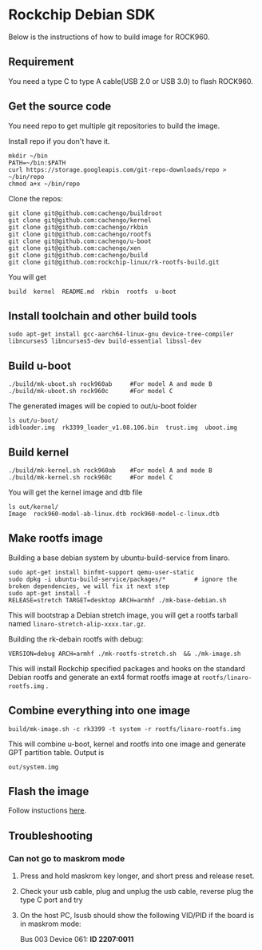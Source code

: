 # Rockchip Debian SDK
    
Below is the instructions of how to build image for ROCK960.

## Requirement

You need a type C to type A cable(USB 2.0 or USB 3.0) to flash ROCK960.

## Get the source code

You need repo to get multiple git repositories to build the image.

Install repo if you don't have it.

    mkdir ~/bin
    PATH=~/bin:$PATH
    curl https://storage.googleapis.com/git-repo-downloads/repo > ~/bin/repo
    chmod a+x ~/bin/repo

Clone the repos:

    git clone git@github.com:cachengo/buildroot
    git clone git@github.com:cachengo/kernel
    git clone git@github.com:cachengo/rkbin
    git clone git@github.com:cachengo/rootfs
    git clone git@github.com:cachengo/u-boot
    git clone git@github.com:cachengo/xen
    git clone git@github.com:cachengo/build
    git clone git@github.com:rockchip-linux/rk-rootfs-build.git

You will get 

    build  kernel  README.md  rkbin  rootfs  u-boot

## Install toolchain and other build tools

    sudo apt-get install gcc-aarch64-linux-gnu device-tree-compiler libncurses5 libncurses5-dev build-essential libssl-dev

## Build u-boot

    ./build/mk-uboot.sh rock960ab     #For model A and mode B
    ./build/mk-uboot.sh rock960c      #For model C

The generated images will be copied to out/u-boot folder

    ls out/u-boot/
    idbloader.img  rk3399_loader_v1.08.106.bin  trust.img  uboot.img

## Build kernel

    ./build/mk-kernel.sh rock960ab    #For model A and mode B
    ./build/mk-kernel.sh rock960c     #For model C

You will get the kernel image and dtb file

    ls out/kernel/
    Image  rock960-model-ab-linux.dtb rock960-model-c-linux.dtb

## Make rootfs image

Building a base debian system by ubuntu-build-service from linaro.

    sudo apt-get install binfmt-support qemu-user-static
    sudo dpkg -i ubuntu-build-service/packages/*        # ignore the broken dependencies, we will fix it next step
    sudo apt-get install -f
    RELEASE=stretch TARGET=desktop ARCH=armhf ./mk-base-debian.sh

This will bootstrap a Debian stretch image, you will get a rootfs tarball named `linaro-stretch-alip-xxxx.tar.gz`. 

Building the rk-debain rootfs with debug:

    VERSION=debug ARCH=armhf ./mk-rootfs-stretch.sh  && ./mk-image.sh

This will install Rockchip specified packages and hooks on the standard Debian rootfs and generate an ext4 format rootfs image at `rootfs/linaro-rootfs.img` .

## Combine everything into one image

    build/mk-image.sh -c rk3399 -t system -r rootfs/linaro-rootfs.img

This will combine u-boot, kernel and rootfs into one image and generate GPT partition table. Output is 

    out/system.img

## Flash the image

Follow instuctions [here](https://www.96boards.org/documentation/consumer/rock/rock960/installation/).

## Troubleshooting

### Can not go to maskrom mode

1. Press and hold maskrom key longer, and short press and release reset.
2. Check your usb cable, plug and unplug the usb cable, reverse plug the type C port and try
3. On the host PC, lsusb should show the following VID/PID if the board is in maskrom mode:

    Bus 003 Device 061: **ID 2207:0011**
